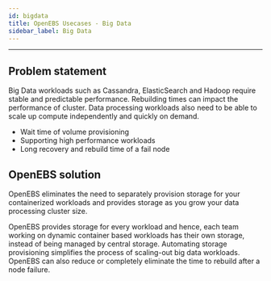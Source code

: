 ```yaml
---
id: bigdata
title: OpenEBS Usecases - Big Data
sidebar_label: Big Data
---
```


------

## Problem statement

Big Data workloads such as Cassandra, ElasticSearch and Hadoop require stable and predictable performance. Rebuilding times can impact the performance of cluster. Data processing workloads also need to be able to scale up compute independently and quickly on demand. 

- Wait time of volume provisioning
- Supporting high performance workloads
- Long recovery and rebuild time of a fail node



## OpenEBS solution

OpenEBS eliminates the need to separately provision storage for your containerized workloads and provides storage as you grow your data processing cluster size.

OpenEBS provides storage for every workload and hence, each team working on dynamic container based workloads has their own storage, instead of being managed by central storage. Automating storage provisioning simplifies the process of scaling-out big data workloads. OpenEBS can also reduce or completely eliminate the time to rebuild after a node failure.













<!-- Hotjar Tracking Code for https://docs.openebs.io -->
<script>
   (function(h,o,t,j,a,r){
       h.hj=h.hj||function(){(h.hj.q=h.hj.q||[]).push(arguments)};
       h._hjSettings={hjid:785693,hjsv:6};
       a=o.getElementsByTagName('head')[0];
       r=o.createElement('script');r.async=1;
       r.src=t+h._hjSettings.hjid+j+h._hjSettings.hjsv;
       a.appendChild(r);
   })(window,document,'https://static.hotjar.com/c/hotjar-','.js?sv=');
</script>

<!-- Global site tag (gtag.js) - Google Analytics -->
<script async src="https://www.googletagmanager.com/gtag/js?id=UA-92076314-12"></script>
<script>
  window.dataLayer = window.dataLayer || [];
  function gtag(){dataLayer.push(arguments);}
  gtag('js', new Date());

  gtag('config', 'UA-92076314-12');
</script>
